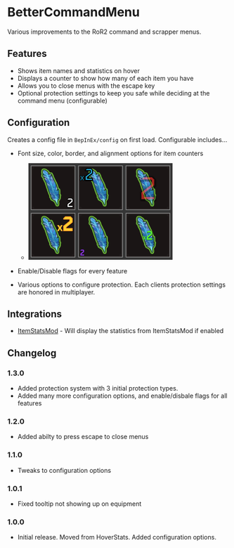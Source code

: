 # BetterCommandMenu
Various improvements to the RoR2 command and scrapper menus.
## Features
- Shows item names and statistics on hover
- Displays a counter to show how many of each item you have
- Allows you to close menus with the escape key
- Optional protection settings to keep you safe while deciding at the command menu (configurable)
## Configuration
Creates a config file in `BepInEx/config` on first load. Configurable includes...

- Font size, color, border, and alignment options for item counters

    - ![font examples](ReadmeResources/IconGrid.png)
- Enable/Disable flags for every feature
- Various options to configure protection. Each clients protection settings are honored in multiplayer.
## Integrations
-  [ItemStatsMod](https://thunderstore.io/package/ontrigger/ItemStatsMod/) - Will display the statistics from ItemStatsMod if enabled
## Changelog
### 1.3.0
- Added protection system with 3 initial protection types.
- Added many more configuration options, and enable/disbale flags for all features
### 1.2.0
- Added abilty to press escape to close menus
### 1.1.0
- Tweaks to configuration options
### 1.0.1
- Fixed tooltip not showing up on equipment
### 1.0.0
- Initial release. Moved from HoverStats. Added configuration options.